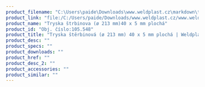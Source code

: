 ```yaml
---
product_filename: "C:\Users\paide\Downloads\www.weldplast.cz\markdown\tryska-sterbinova-o-213-mm-40-x-5-mm-plocha.md"
product_link: "file:/C:/Users/paide/Downloads/www.weldplast.cz/www.weldplast.cz/sk/tryska-sterbinova-o-213-mm-40-x-5-mm-plocha"
product_name: "Tryska štrbinova (ø 213 mm)40 x 5 mm plochá"
product_id: "Obj. číslo:105.548"
product_title: "Tryska štěrbinová (ø 213 mm) 40 x 5 mm plochá | Weldplast"
product_desc: ""
product_specs: ""
product_downloads: ""
product_href: ""
product_desc_2: ""
product_accessories: ""
product_similar: ""
---
```

